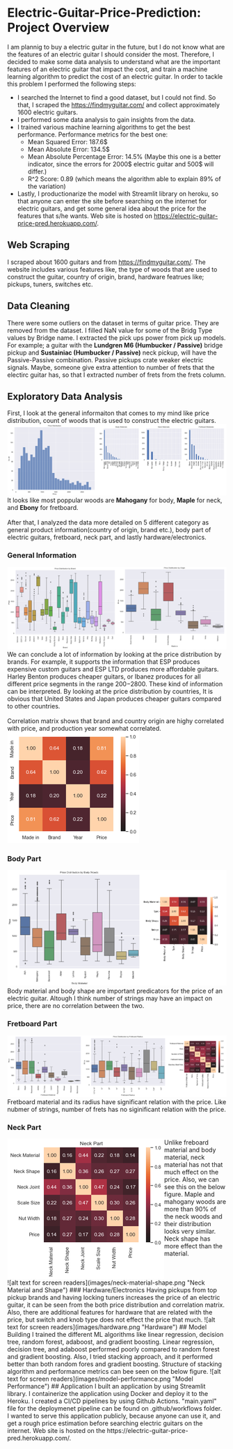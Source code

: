 # Electric-Guitar-Price-Prediction: Project Overview
I am plannig to buy a electric guitar in the future, but I do not know what are the features of an electric guitar I should consider the most. Therefore, I decided to make some data analysis to understand what are the important features of an electric guitar that impact the cost, and train a machine learning algorithm to predict the cost of an electric guitar. In order to tackle this problem I performed the following steps:
* I searched the Internet to find a good dataset, but I could not find. So that, I scraped the https://findmyguitar.com/ and collect approximately 1600 electric guitars.
* I performed some data analysis to gain insights from the data.
* I trained various machine learning algorithms to get the best performance. Performance metrics for the best one:
  * Mean Squared Error: 187.6$
  * Mean Absolute Error: 134.5$
  * Mean Absolute Percentage Error: 14.5% (Maybe this one is a better indicator, since the errors for 2000$ electric guitar and 500$ will differ.)
  * R^2 Score: 0.89 (which means the algorithm able to explain 89% of the variation)
* Lastly, I productionarize the model with Streamlit library on heroku, so that anyone can enter the site before searching on the internet for electric guitars, and get some general idea about the price for the features that s/he wants. Web site is hosted on https://electric-guitar-price-pred.herokuapp.com/.
## Web Scraping
I scraped about 1600 guitars and from https://findmyguitar.com/. The website includes various features like, the type of woods that are used to construct the guitar, country of origin, brand, hardware featrues like; pickups, tuners, switches etc.
## Data Cleaning
There were some outliers on the dataset in terms of guitar price. They are removed from the dataset. I filled NaN value for some of the Bridg Type values by Bridge name. I extracted the pick ups power from pick up models. For example; a guitar with the <b>Lundgren M6 (Humbucker / Passive)</b> bridge pickup and <b>Sustainiac (Humbucker / Passive)</b> neck pickup, will have the Passive-Passive combination. Passive pickups crate weaker electric signals. Maybe, someone give extra attention to number of frets that the electirc guitar has, so that I extracted number of frets from the frets column.   
## Exploratory Data Analysis
First, I look at the general informaiton that comes to my mind like price distribution, count of woods that is used to construct the electric guitars. 
![alt text for screen readers](images/price-dist.png "Price Distribution and Wood Counts")
It looks like most poppular woods are <b>Mahogany</b> for body, <b>Maple</b> for neck, and <b>Ebony</b> for fretboard. </br> 
</br>
After that, I analyzed the data more detailed on 5 different category as general product information(country of origin, brand etc.), body part of electric guitars, fretboard, neck part, and lastly hardware/electronics.  
### General Information
![alt text for screen readers](images/price-dist-by-brand-country.png "Price Distribution by Brand and Country")
We can conclude a lot of information by looking at the price distribution by brands. For example, it supports the information that ESP produces expensive custom guitars and ESP LTD produces more affordable guitars. Harley Benton produces cheaper guitars, or Ibanez produces for all different price segments in the range 200$-2800$. These kind of information can be interpreted. By looking at the price distribution by countries, It is obvious that United States and Japan produces cheaper guitars compared to other countries. </br> </br>
Correlation matrix shows that brand and country origin are highy correlated with price, and production year somewhat correlated.
![alt text for screen readers](images/correlation.png "Price Distribution by Brand and Country")
### Body Part
![alt text for screen readers](images/body-material.png "Body Part")
Body material and body shape are important predicators for the price of an electric guitar. Altough I think number of strings may have an impact on price, there are no correlation between the two.   
### Fretboard Part
![alt text for screen readers](images/fretboard.png "Fretboard Part")
Fretboard material and its radius have significant relation with the price. Like nubmer of strings, number of frets has no siginificant relation with the price. 
### Neck Part
<img align="left" src="images/neck-corr.png">
Unlike freboard material and body material, neck material has not that much effect on the price. Also, we can see this on the below figure. Maple and mahogany woods are more than 90% of the neck woods and their distribution looks very similar. Neck shape has more effect than the material. <br clear="left"/>
![alt text for screen readers](images/neck-material-shape.png "Neck Material and Shape")
### Hardware/Electronics
Having pickups from top pickup brands and having locking tuners increases the price of an electric guitar, it can be seen from the both price distribution and correlation matrix. Also, there are additional features for hardware that are related with the price, but switch and knob type does not effect the price that much.
![alt text for screen readers](images/hardware.png "Hardware")
## Model Building
I trained the different ML algorithms like linear regression, decision tree, random forest, adaboost, and gradient boosting. Linear regression, decision tree, and adaboost performed poorly compared to random forest and gradient boosting. Also, I tried stacking approach, and it performed better than both random fores and gradient boosting. Structure of stacking algorithm and performance metrics can bee seen on the below figure.
![alt text for screen readers](images/model-performance.png "Model Performance")
## Application
I built an application by using Streamlit library. I containerize the application using Docker and deploy it to the Heroku. I created a CI/CD pipelines by using Github Actions. "main.yaml" file for the deploymenet pipeline can be found on .github/workflows folder. </br>
I wanted to serve this application publicly, because anyone can use it, and get a rough price estimation before searching electric guitars on the internet. Web site is hosted on the https://electric-guitar-price-pred.herokuapp.com/.  
